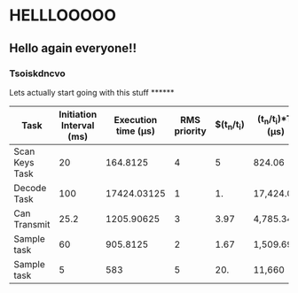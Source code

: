 # HELLLOOOOO
## Hello again everyone!!
### Tsoiskdncvo
Lets actually start going with this stuff ******




| Task            | Initiation Interval (ms) |Execution time (μs)| RMS priority | $\(t<sub>n</sub>/t<sub>i</sub>) | (t<sub>n</sub>/t<sub>i</sub>)*T<sub>i</sub> (μs)|
| ----------------| -------------------------|-------------------|--------------|-------|-------------------------------------------------|
| Scan Keys Task  | 20                       | 164.8125          | 4            | 5     | 824.06                                          |
| Decode Task     | 100                      | 17424.03125       | 1            | 1.    | 17,424.03                                       |
| Can Transmit    | 25.2                     | 1205.90625        | 3            | 3.97  | 4,785.34                                        |
| Sample task     | 60                       | 905.8125          | 2            | 1.67  | 1,509.69                                        |
| Sample task     | 5                        | 583               | 5            | 20.   | 11,660                                          |
